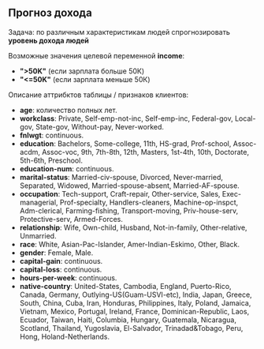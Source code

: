 ## Прогноз дохода

Задача: по различным характеристикам людей спрогнозировать **уровень дохода людей**

Возможные значения целевой переменной **income**:
- **">50K"** (если зарплата больше 50К)
- **"<=50K"** (если зарплата меньше 50К)

Описание аттрибктов таблицы / признаков клиентов:
- **age**: количество полных лет. 
- **workclass**: Private, Self-emp-not-inc, Self-emp-inc, Federal-gov, Local-gov, State-gov, Without-pay, Never-worked. 
- **fnlwgt**: continuous. 
- **education**: Bachelors, Some-college, 11th, HS-grad, Prof-school, Assoc-acdm, Assoc-voc, 9th, 7th-8th, 12th, Masters, 1st-4th, 10th, Doctorate, 5th-6th, Preschool. 
- **education-num**: continuous. 
- **marital-status**: Married-civ-spouse, Divorced, Never-married, Separated, Widowed, Married-spouse-absent, Married-AF-spouse. 
- **occupation**: Tech-support, Craft-repair, Other-service, Sales, Exec-managerial, Prof-specialty, Handlers-cleaners, Machine-op-inspct, Adm-clerical, Farming-fishing, Transport-moving, Priv-house-serv, Protective-serv, Armed-Forces. 
- **relationship**: Wife, Own-child, Husband, Not-in-family, Other-relative, Unmarried. 
- **race**: White, Asian-Pac-Islander, Amer-Indian-Eskimo, Other, Black. 
- **gender**: Female, Male. 
- **capital-gain**: continuous. 
- **capital-loss**: continuous. 
- **hours-per-week**: continuous. 
- **native-country**: United-States, Cambodia, England, Puerto-Rico, Canada, Germany, Outlying-US(Guam-USVI-etc), India, Japan, Greece, South, China, Cuba, Iran, Honduras, Philippines, Italy, Poland, Jamaica, Vietnam, Mexico, Portugal, Ireland, France, Dominican-Republic, Laos, Ecuador, Taiwan, Haiti, Columbia, Hungary, Guatemala, Nicaragua, Scotland, Thailand, Yugoslavia, El-Salvador, Trinadad&Tobago, Peru, Hong, Holand-Netherlands. 
